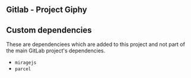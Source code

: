 ## Gitlab - Project Giphy

## Custom dependencies

These are dependenciees which are added to this project and not part of the main
GitLab project's dependencies.

- `miragejs`
- `parcel`

